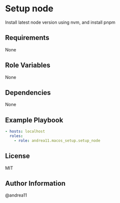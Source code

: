# Setup node

Install latest node version using nvm, and install pnpm

## Requirements

None

## Role Variables

None

## Dependencies

None

## Example Playbook

```yaml
- hosts: localhost
  roles:
    - role: andrea11.macos_setup.setup_node
```

## License

MIT

## Author Information

@andrea11
